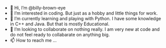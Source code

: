- 👋 Hi, I’m @billy-brown-eye
- 👀 I’m interested in coding. But just as a hobby and little things for work.
- 🌱 I’m currently learning and playing with Python. I have some knowledge in C++ and Java. But that is mostly Educational.
- 💞️ I’m looking to collaborate on nothing really. I am very new at code and do not feel ready to collabarate on anything big.
- 📫 How to reach me ...

<!---
billy-brown-eye/billy-brown-eye is a ✨ special ✨ repository because its `README.md` (this file) appears on your GitHub profile.
You can click the Preview link to take a look at your changes.
--->
